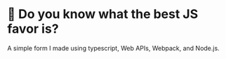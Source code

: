 # 🍦 Do you know what the best JS favor is?

A simple form I made using typescript, Web APIs, Webpack, and Node.js.
